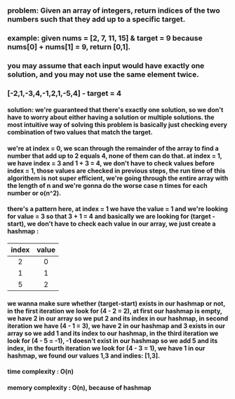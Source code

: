 ### problem: Given an array of integers, return indices of the two numbers such that they add up to a specific target.
### example: given nums = [2, 7, 11, 15] & target = 9 because nums[0] + nums[1] = 9, return [0,1].
### you may assume that each input would have exactly one solution, and you may not use the same element twice.
### [-2,1,-3,4,-1,2,1,-5,4] - target = 4

#### solution: we're guaranteed that there's exactly one solution, so we don't have to worry about either having a solution or multiple solutions. the most intuitive way of solving this problem is basically just checking every combination of two values that match the target.

#### we're at index = 0, we scan through the remainder of the array to find a number that add up to 2 equals 4, none of them can do that. at index = 1, we have index = 3 and 1 + 3 = 4, we don't have to check values before index = 1, those values are checked in previous steps, the run time of this algorithem is not super efficient, we're going through the entire array with the length of n and we're gonna do the worse case n times for each number or o(n^2).

#### there's a pattern here, at index = 1 we have the value = 1 and we're looking for value = 3 so that 3 + 1 = 4 and basically we are looking for (target - start), we don't have to check each value in our array, we just create a hashmap :

index | value 
:---: | :---:  
2 | 0  
1 | 1  
5 | 2   

#### we wanna make sure whether (target-start) exists in our hashmap or not, in the first iteration we look for (4 - 2 = 2), at first our hashmap is empty, we have 2 in our array so we put 2 and its index in our hashmap, in second iteration we have (4 - 1 = 3), we have 2 in our hashmap and 3 exists in our array so we add 1 and its index to our hashmap, in the third iteration we look for (4 - 5 = -1), -1 doesn't exist in our hashmap so we add 5 and its index, in the fourth iteration we look for (4 - 3 = 1), we have 1 in our hashmap, we found our values 1,3 and indies: [1,3].

#### time complexity : O(n)

#### memory complexity : O(n), because of hashmap